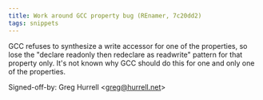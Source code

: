 ```yaml
---
title: Work around GCC property bug (REnamer, 7c20dd2)
tags: snippets
---
```


GCC refuses to synthesize a write accessor for one of the properties, so lose the "declare readonly then redeclare as readwrite" pattern for that property only. It's not known why GCC should do this for one and only one of the properties.

Signed-off-by: Greg Hurrell &lt;greg@hurrell.net&gt;
